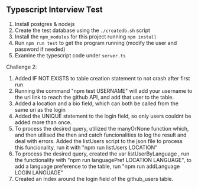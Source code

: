 ## Typescript Interview Test

1. Install postgres & nodejs
2. Create the test database using the `./createdb.sh` script
3. Install the `npm_modules` for this project running `npm install`
4. Run `npm run test` to get the program running (modify the user and password if needed)
5. Examine the typescript code under `server.ts`

Challenge 2:
1. Added IF NOT EXISTS to table creation statement to not crash after first run
2. Running the command "npm test USERNAME" will add your username to the uri link to reach the github API, and add that user to the table.
3. Added a location and a bio field, which can both be called from the same uri as the login
4. Added the UNIQUE statement to the login field, so only users couldnt be added more than once.
5. To process the desired query, utilized the manyOrNone function which, and then utilised the then and catch funcionalities to log the result and deal with errors. Added the listUsers script to the json file to process this funcionality, run it with "npm run listUsers LOCATION"
6. To process the desired query, created the var listUserByLanguage , run the functionality with "npm run languagePref LOCATION LANGUAGE", to add a language preference to the table, run "npm run addLanguage LOGIN LANGUAGE"
7. Created an Index around the login field of the github_users table.
